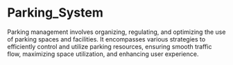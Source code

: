 # Parking_System
Parking management involves organizing, regulating, and optimizing the use of parking spaces and facilities. It encompasses various strategies to efficiently control and utilize parking resources, ensuring smooth traffic flow, maximizing space utilization, and enhancing user experience. 
